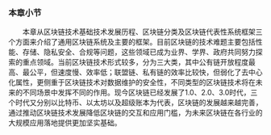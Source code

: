 ### 本章小节

&emsp;&emsp;本章从区块链技术基础技术发展历程、区块链分类及区块链代表性系统框架三个方面来介绍了通用区块链系统及主要的框架。目前区块链的技术难题主要包括性能、存储、隐私安全、合规等问题，这些领域已成为业界、学界、政府共同努力探索的重点领域。当前区块链技术形式较多，分为三大类，其中公有链开放程度最高、最公平，但速度慢、效率低；联盟链、私有链的效率比较快，但弱化了去中心化属性，更侧重于区块链技术对数据维护的安全性，不同类型的区块链技术将在未来的不同场景中发挥不同的作用。现今区块链已经发展了1.0、2.0、3.0时代，三个时代又分别以比特币、以太坊以及超级账本为代表，区块链的发展越来越完善，通过推动区块链技术发展降低区块链的交互和应用门槛，为未来区块链在各行业的大规模应用落地提供更加坚实基础。